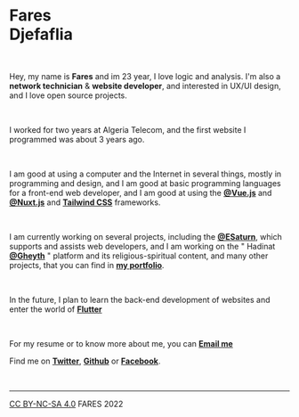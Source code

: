 <div class="text-color05 w-4/5 sm:w-3/5" data-v-8461c6c7=""><h1 data-v-8461c6c7="">Fares <br data-v-8461c6c7=""> Djefaflia</h1><br data-v-8461c6c7=""><p data-v-8461c6c7="">Hey, my name is <strong data-v-8461c6c7="">Fares</strong> and im 23 year, I love logic and analysis. I'm also a <strong data-v-8461c6c7="">network technician</strong> &amp; <strong data-v-8461c6c7="">website developer</strong>, and interested in UX/UI design, and I love open source projects.</p><br data-v-8461c6c7=""><p data-v-8461c6c7="">I worked for two years at Algeria Telecom, and the first website I programmed was about 3 years ago.</p><br data-v-8461c6c7=""><p data-v-8461c6c7="">I am good at using a computer and the Internet in several things, mostly in programming and design, and I am good at basic programming languages for a front-end web developer, and I am good at using the <strong data-v-8461c6c7=""><a href="https://vuejs.org/" target="_blank" title="@Vue.js" data-v-8461c6c7="">@Vue.js</a></strong> and <strong data-v-8461c6c7=""><a href="https://nuxt.com/" target="_blank" title="@Nuxt.js" data-v-8461c6c7="">@Nuxt.js</a></strong> and <strong data-v-8461c6c7=""><a href="https://tailwindcss.com/" target="_blank" title="Tailwind CSS" data-v-8461c6c7="">Tailwind CSS</a></strong> frameworks.</p><br data-v-8461c6c7=""><p data-v-8461c6c7="">I am currently working on several projects, including the <strong data-v-8461c6c7=""><a href="https://github.com/esaturn" target="_blank" title="@ESaturn" data-v-8461c6c7="">@ESaturn</a></strong>, which supports and assists web developers, and I am working on the " Hadinat <strong data-v-8461c6c7=""><a href="https://github.com/gheyth" target="_blank" title="@Gheyth" data-v-8461c6c7="">@Gheyth</a></strong> " platform and its religious-spiritual content, and many other projects, that you can find in <strong data-v-8461c6c7=""><a href="/portfolio/" class="" title="my portfolio" data-v-8461c6c7="">my portfolio</a></strong>.</p><br data-v-8461c6c7=""><p data-v-8461c6c7="">In the future, I plan to learn the back-end development of websites and enter the world of <strong data-v-8461c6c7=""><a href="https://flutter.dev/" target="_blank" title="Flutter" data-v-8461c6c7="">Flutter</a></strong></p><br data-v-8461c6c7=""><p data-v-8461c6c7="">For my resume or to know more about me, you can <strong data-v-8461c6c7=""><a target="_blank" href="mailto:frs99.me@gmail.com" title="contact me" data-v-8461c6c7="">Email me</a></strong></p><p data-v-8461c6c7="">Find me on <strong data-v-8461c6c7=""><a href="https://twitter.com/_frs99" target="_blank" title="Twitter" data-v-8461c6c7="">Twitter</a></strong>, <strong data-v-8461c6c7=""><a href="https://github.com/frs99" target="_blank" title="Github" data-v-8461c6c7="">Github</a></strong> or <strong data-v-8461c6c7=""><a href="https://www.facebook.com/me.frs99" target="_blank" title="Facebook" data-v-8461c6c7="">Facebook</a></strong>.</p><br data-v-8461c6c7=""><hr class="w-5 mb-5" data-v-8461c6c7=""><p class="font-light text-sm" data-v-8461c6c7=""><a target="_blank" href="https://creativecommons.org/licenses/by-nc-sa/4.0/" data-v-8461c6c7="">CC BY-NC-SA 4.0</a> FARES 2022</p>
